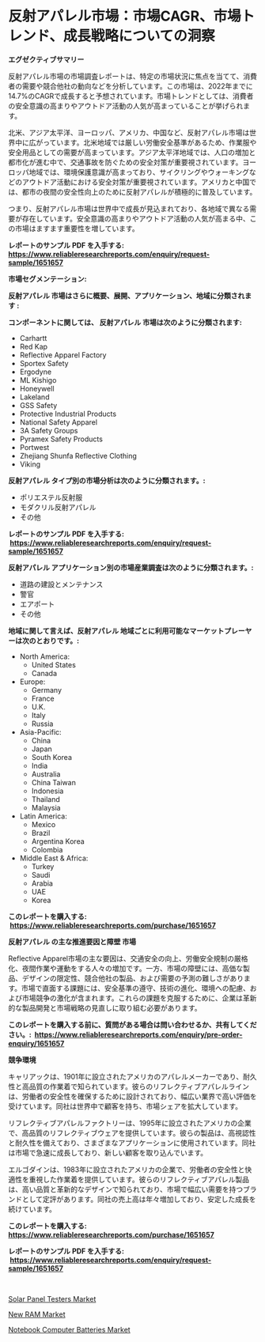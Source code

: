 <p><h1>反射アパレル市場：市場CAGR、市場トレンド、成長戦略についての洞察</h1></p><p><strong>エグゼクティブサマリー</strong></p>
<p><p>反射アパレル市場の市場調査レポートは、特定の市場状況に焦点を当てて、消費者の需要や競合他社の動向などを分析しています。この市場は、2022年までに14.7%のCAGRで成長すると予想されています。市場トレンドとしては、消費者の安全意識の高まりやアウトドア活動の人気が高まっていることが挙げられます。</p><p>北米、アジア太平洋、ヨーロッパ、アメリカ、中国など、反射アパレル市場は世界中に広がっています。北米地域では厳しい労働安全基準があるため、作業服や安全用品としての需要が高まっています。アジア太平洋地域では、人口の増加と都市化が進む中で、交通事故を防ぐための安全対策が重要視されています。ヨーロッパ地域では、環境保護意識が高まっており、サイクリングやウォーキングなどのアウトドア活動における安全対策が重要視されています。アメリカと中国では、都市の夜間の安全性向上のために反射アパレルが積極的に普及しています。</p><p>つまり、反射アパレル市場は世界中で成長が見込まれており、各地域で異なる需要が存在しています。安全意識の高まりやアウトドア活動の人気が高まる中、この市場はますます重要性を増しています。</p></p>
<p><strong>レポートのサンプル PDF を入手する: <a href="https://www.reliableresearchreports.com/enquiry/request-sample/1651657">https://www.reliableresearchreports.com/enquiry/request-sample/1651657</a></strong></p>
<p><strong>市場セグメンテーション:</strong></p>
<p><strong> 反射アパレル 市場はさらに概要、展開、アプリケーション、地域に分類されます :</strong></p>
<p><strong>コンポーネントに関しては、 反射アパレル 市場は次のように分類されます: &nbsp;</strong></p>
<p><ul><li>Carhartt</li><li>Red Kap</li><li>Reflective Apparel Factory</li><li>Sportex Safety</li><li>Ergodyne</li><li>ML Kishigo</li><li>Honeywell</li><li>Lakeland</li><li>GSS Safety</li><li>Protective Industrial Products</li><li>National Safety Apparel</li><li>3A Safety Groups</li><li>Pyramex Safety Products</li><li>Portwest</li><li>Zhejiang Shunfa Reflective Clothing</li><li>Viking</li></ul></p>
<p><strong> 反射アパレル タイプ別の市場分析は次のように分類されます。:</strong></p>
<p><ul><li>ポリエステル反射服</li><li>モダクリル反射アパレル</li><li>その他</li></ul></p>
<p><strong>レポートのサンプル PDF を入手する: &nbsp;<a href="https://www.reliableresearchreports.com/enquiry/request-sample/1651657">https://www.reliableresearchreports.com/enquiry/request-sample/1651657</a></strong></p>
<p><strong> 反射アパレル アプリケーション別の市場産業調査は次のように分類されます。:</strong></p>
<p><ul><li>道路の建設とメンテナンス</li><li>警官</li><li>エアポート</li><li>その他</li></ul></p>
<p><strong>地域に関して言えば、反射アパレル 地域ごとに利用可能なマーケットプレーヤーは次のとおりです。:</strong></p>
<p><ul>
    <li>
        North America:
        <ul>
            <li>United States</li>
            <li>Canada</li>
        </ul>
    </li>
    <li>
        Europe:
        <ul>
            <li>Germany</li>
            <li>France</li>
            <li>U.K.</li>
            <li>Italy</li>
            <li>Russia</li>
        </ul>
    </li>
    <li>
        Asia-Pacific:
        <ul>
            <li>China</li>
            <li>Japan</li>
            <li>South Korea</li>
            <li>India</li>
            <li>Australia</li>
            <li>China Taiwan</li>
            <li>Indonesia</li>
            <li>Thailand</li>
            <li>Malaysia</li>
        </ul>
    </li>
    <li>
        Latin America:
        <ul>
            <li>Mexico</li>
            <li>Brazil</li>
            <li>Argentina Korea</li>
            <li>Colombia</li>
        </ul>
    </li>
    <li>
        Middle East & Africa:
        <ul>
            <li>Turkey</li>
            <li>Saudi</li>
            <li>Arabia</li>
            <li>UAE</li>
            <li>Korea</li>
        </ul>
    </li>
    </ul></p>
<p><strong>このレポートを購入する: &nbsp;<a href="https://www.reliableresearchreports.com/purchase/1651657">https://www.reliableresearchreports.com/purchase/1651657</a></strong></p>
<p><strong>反射アパレル の主な推進要因と障壁 市場</strong></p>
<p><p>Reflective Apparel市場の主な要因は、交通安全の向上、労働安全規制の厳格化、夜間作業や運動をする人々の増加です。一方、市場の障壁には、高価な製品、デザインの限定性、競合他社の製品、および需要の予測の難しさがあります。市場で直面する課題には、安全基準の遵守、技術の進化、環境への配慮、および市場競争の激化が含まれます。これらの課題を克服するために、企業は革新的な製品開発と市場戦略の見直しに取り組む必要があります。</p></p>
<p><strong>このレポートを購入する前に、質問がある場合は問い合わせるか、共有してください。:&nbsp; <a href="https://www.reliableresearchreports.com/enquiry/pre-order-enquiry/1651657">https://www.reliableresearchreports.com/enquiry/pre-order-enquiry/1651657</a></strong></p>
<p><strong>競争環境</strong></p>
<p><p>キャリアックは、1901年に設立されたアメリカのアパレルメーカーであり、耐久性と高品質の作業着で知られています。彼らのリフレクティブアパレルラインは、労働者の安全性を確保するために設計されており、幅広い業界で高い評価を受けています。同社は世界中で顧客を持ち、市場シェアを拡大しています。</p><p>リフレクティブアパレルファクトリーは、1995年に設立されたアメリカの企業で、高品質のリフレクティブウェアを提供しています。彼らの製品は、高視認性と耐久性を備えており、さまざまなアプリケーションに使用されています。同社は市場で急速に成長しており、新しい顧客を取り込んでいます。</p><p>エルゴダインは、1983年に設立されたアメリカの企業で、労働者の安全性と快適性を重視した作業着を提供しています。彼らのリフレクティブアパレル製品は、高い品質と革新的なデザインで知られており、市場で幅広い需要を持つブランドとして定評があります。同社の売上高は年々増加しており、安定した成長を続けています。</p></p>
<p><strong>このレポートを購入する: &nbsp; <a href="https://www.reliableresearchreports.com/purchase/1651657">https://www.reliableresearchreports.com/purchase/1651657</a></strong></p>
<p><strong>レポートのサンプル PDF を入手する: &nbsp;<a href="https://www.reliableresearchreports.com/enquiry/request-sample/1651657">https://www.reliableresearchreports.com/enquiry/request-sample/1651657</a></strong><strong></strong></p>
<p>&nbsp;</p>
<p><p><a href="https://github.com/lubmix/Market-Research-Report-List-2/blob/main/solar-panel-testers-market.md">Solar Panel Testers Market</a></p><p><a href="https://github.com/abdelrhmankishk22/Market-Research-Report-List-3/blob/main/new-ram-market.md">New RAM Market</a></p><p><a href="https://github.com/joannagoyvaerts/Market-Research-Report-List-2/blob/main/notebook-computer-batteries-market.md">Notebook Computer Batteries Market</a></p></p>